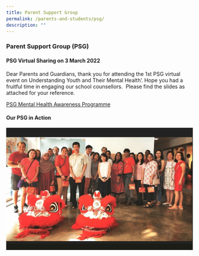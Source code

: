 ```yaml
---
title: Parent Support Group
permalink: /parents-and-students/psg/
description: ""
---
```

### Parent Support Group (PSG)

#### PSG Virtual Sharing on 3 March 2022
Dear Parents and Guardians, thank you for attending the 1st PSG virtual event on Understanding Youth and Their Mental Health’. Hope you had a fruitful time in engaging our school counsellors.  Please find the slides as attached for your reference.

[PSG Mental Health Awareness Programme](/files/PSG%20Mental%20Health%20Awareness%20Programme%20-%203%20Mar%2022.pdf)

#### Our PSG in Action

![](/images/parent%20support%20group%20in%20action.gif)

